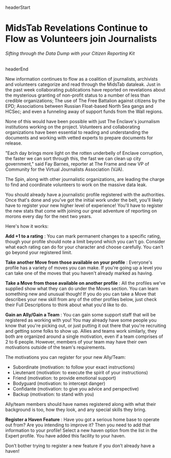 headerStart

# MidsTab Revelations Continue to Flow as Volunteers join Journalists

###### Sifting through the Data Dump with your Citizen Reporting Kit

headerEnd

New information continues to flow as a coalition of journalists, archivists and volunteers categorize and read through the MidsTab dataleak. Just in the past week collaborating publications have reported on revelations about the mysterious granting of non-profit status to a number of less than credible organizations; The use of The Free Battalion against citizens by the EPD; Associations between Russian Float-based North Sea gangs and HCSec; and even a funneling away of support funds from the Wall regions. 

None of this would have been possible with just The Enclave's journalism institutions working on the project. Volunteers and collaborating organizations have been essential to reading and understanding the documents and working with vetted experts to prepare documents for release. 

"Each day brings more light on the rotten underbelly of Enclave corruption, the faster we can sort through this, the fast we can clean up city government," said Fay Barnes, reporter at The Frame and new VP of Community for the Virtual Journalists Association (VJA). 

The Spin, along with other journalistic organizations, are leading the charge to find and coordinate volunteers to work on the massive data leak. 

You should already have a journalistic profile registered with the authorities. Once that's done and you've got the initial work under the belt, you'll likely have to register your new higher level of experience! You'll have to register the new stats that come with joining our great adventure of reporting on morons every day for the next two years.

Here's how it works:

**Add +1 to a rating** : You can mark permanent changes to a specific rating, though your profile should note a limit beyond which you can't go. Consider what each rating can do for your character and choose carefully. You can't go beyond your registered limit.

**Take another Move from those available on your profile** : Everyone's profile has a variety of moves you can make. If you're going up a level you can take one of the moves that you haven't already marked as having. 

**Take a Move from those available on another profile** : All the profiles we've supplied show what they can do under the Moves section. You can learn something new and unusual though! If you do you can take a Move that describes your new skill from any of the other profiles below, just check their Full Descriptions to think about what you'd like to do.  

**Gain an Ally/Gain a Team** : You can gain some support staff that will be registered as working with you! You may already have some people you know that you're picking out, or just putting it out there that you're recruiting and getting some folks to show up. Allies and teams work similarly, they both are organized around a single motivation, even if a team comprises of 2 to 6 people. However, members of your team may have their own motivations outside of the team's requirements. 

The motivations you can register for your new Ally/Team:

*   Subordinate (motivation: to follow your exact instructions)
*   Lieutenant (motivation: to execute the spirit of your
instructions)
*   Friend (motivation: to provide emotional support)
*   Bodyguard (motivation: to intercept danger)
*   Confidante (motivation: to give you advice and perspective)
*   Backup (motivation: to stand with you)

Ally/team members should have names registered along with
what their background is too, how they look, and any special skills
they bring.

**Register a Haven Feature** : Have you got a serious home base to operate out from? Are you intending to improve it? Then you need to add that information to your profile! Select a new haven option from the list in the Expert profile. You have added this facility to your haven.

Don’t bother trying to register a new feature if you don’t already have a haven! 

